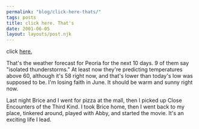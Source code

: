 ```yaml
---
permalink: "blog/click-here-thats/"
tags: posts
title: click here. That's
date: 2001-06-05
layout: layouts/post.njk
---
```


click [here.][1]

That's the weather forecast for Peoria for the next 10 days. 9 of them say "isolated thunderstorms." At least now they're predicting temperatures above 60, although it's 58 right now, and that's lower than today's low was supposed to be. I'm losing faith in June. It should be warm and sunny right now.

Last night Brice and I went for pizza at the mall, then I picked up Close Encounters of the Third Kind. I took Brice home, then I went back to my place, tinkered around, played with Abby, and started the movie. It's an exciting life I lead.

 [1]: http://www.weather.com/weather/local/61606